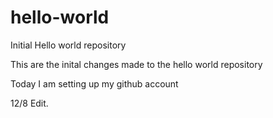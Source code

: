 # hello-world
Initial Hello world repository

This are the inital changes made to the hello world repository

Today I am setting up my github account

12/8 Edit.
